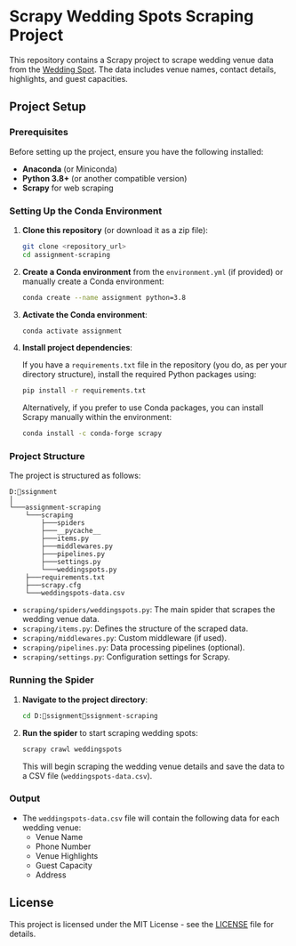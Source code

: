
# Scrapy Wedding Spots Scraping Project

This repository contains a Scrapy project to scrape wedding venue data from the [Wedding Spot](https://www.wedding-spot.com). The data includes venue names, contact details, highlights, and guest capacities.

## Project Setup

### Prerequisites

Before setting up the project, ensure you have the following installed:

- **Anaconda** (or Miniconda)
- **Python 3.8+** (or another compatible version)
- **Scrapy** for web scraping

### Setting Up the Conda Environment

1. **Clone this repository** (or download it as a zip file):
   
   ```bash
   git clone <repository_url>
   cd assignment-scraping
   ```

2. **Create a Conda environment** from the `environment.yml` (if provided) or manually create a Conda environment:

   ```bash
   conda create --name assignment python=3.8
   ```

3. **Activate the Conda environment**:

   ```bash
   conda activate assignment
   ```

4. **Install project dependencies**:
   
   If you have a `requirements.txt` file in the repository (you do, as per your directory structure), install the required Python packages using:

   ```bash
   pip install -r requirements.txt
   ```

   Alternatively, if you prefer to use Conda packages, you can install Scrapy manually within the environment:

   ```bash
   conda install -c conda-forge scrapy
   ```

### Project Structure

The project is structured as follows:

```
D:ssignment
│
└───assignment-scraping
    └───scraping
        ├───spiders
        ├───__pycache__
        ├───items.py
        ├───middlewares.py
        ├───pipelines.py
        ├───settings.py
        └───weddingspots.py
    ├───requirements.txt
    ├───scrapy.cfg
    └───weddingspots-data.csv
```

- `scraping/spiders/weddingspots.py`: The main spider that scrapes the wedding venue data.
- `scraping/items.py`: Defines the structure of the scraped data.
- `scraping/middlewares.py`: Custom middleware (if used).
- `scraping/pipelines.py`: Data processing pipelines (optional).
- `scraping/settings.py`: Configuration settings for Scrapy.

### Running the Spider

1. **Navigate to the project directory**:

   ```bash
   cd D:ssignmentssignment-scraping
   ```

2. **Run the spider** to start scraping wedding spots:

   ```bash
   scrapy crawl weddingspots
   ```

   This will begin scraping the wedding venue details and save the data to a CSV file (`weddingspots-data.csv`).

### Output

- The `weddingspots-data.csv` file will contain the following data for each wedding venue:
    - Venue Name
    - Phone Number
    - Venue Highlights
    - Guest Capacity
    - Address

## License

This project is licensed under the MIT License - see the [LICENSE](LICENSE) file for details.
